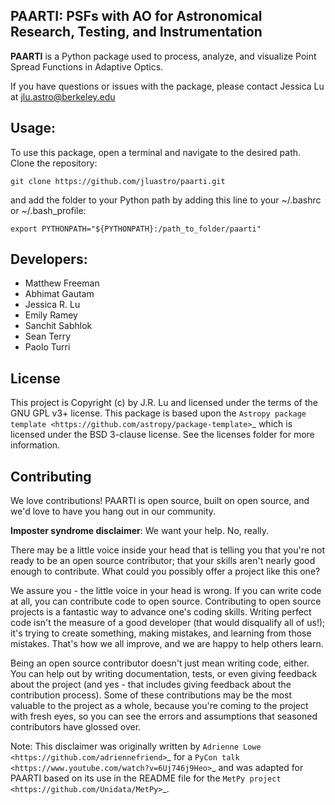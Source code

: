 PAARTI: **P**SFs with **A**O for **A**stronomical **R**esearch, **T**esting, and **I**nstrumentation
--------------------------------------------------------------------

**PAARTI** is a Python package used to process, analyze, and visualize Point Spread Functions in Adaptive Optics.

If you have questions or issues with the package, please contact Jessica Lu at [jlu.astro@berkeley.edu](mailto:jlu.astro@berkeley.edu)

Usage:
-----
To use this package, open a terminal and navigate to the desired path. Clone the repository:

```
git clone https://github.com/jluastro/paarti.git
```
    
and add the folder to your Python path by adding this line to your ~/.bashrc or ~/.bash_profile:

```
export PYTHONPATH="${PYTHONPATH}:/path_to_folder/paarti"
```

Developers:
-----------
- Matthew Freeman
- Abhimat Gautam
- Jessica R. Lu
- Emily Ramey
- Sanchit Sabhlok
- Sean Terry
- Paolo Turri

License
-------

This project is Copyright (c) by J.R. Lu and licensed under
the terms of the GNU GPL v3+ license. This package is based upon
the `Astropy package template <https://github.com/astropy/package-template>`_
which is licensed under the BSD 3-clause license. See the licenses folder for
more information.


Contributing
------------

We love contributions! PAARTI is open source,
built on open source, and we'd love to have you hang out in our community.

**Imposter syndrome disclaimer**: We want your help. No, really.

There may be a little voice inside your head that is telling you that you're not
ready to be an open source contributor; that your skills aren't nearly good
enough to contribute. What could you possibly offer a project like this one?

We assure you - the little voice in your head is wrong. If you can write code at
all, you can contribute code to open source. Contributing to open source
projects is a fantastic way to advance one's coding skills. Writing perfect code
isn't the measure of a good developer (that would disqualify all of us!); it's
trying to create something, making mistakes, and learning from those
mistakes. That's how we all improve, and we are happy to help others learn.

Being an open source contributor doesn't just mean writing code, either. You can
help out by writing documentation, tests, or even giving feedback about the
project (and yes - that includes giving feedback about the contribution
process). Some of these contributions may be the most valuable to the project as
a whole, because you're coming to the project with fresh eyes, so you can see
the errors and assumptions that seasoned contributors have glossed over.

Note: This disclaimer was originally written by
`Adrienne Lowe <https://github.com/adriennefriend>`_ for a
`PyCon talk <https://www.youtube.com/watch?v=6Uj746j9Heo>`_ and was adapted for
PAARTI based on its use in the README file for the
`MetPy project <https://github.com/Unidata/MetPy>`_.

